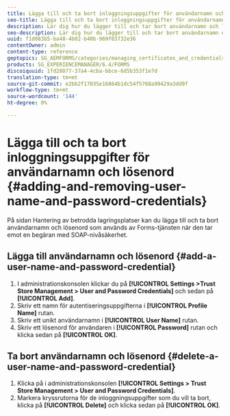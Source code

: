 ```yaml
---
title: Lägga till och ta bort inloggningsuppgifter för användarnamn och lösenord
seo-title: Lägga till och ta bort inloggningsuppgifter för användarnamn och lösenord
description: Lär dig hur du lägger till och tar bort användarnamn och lösenord.
seo-description: Lär dig hur du lägger till och tar bort användarnamn och lösenord.
uuid: f1d083b5-ba48-4b02-b40b-969f03732e36
contentOwner: admin
content-type: reference
geptopics: SG_AEMFORMS/categories/managing_certificates_and_credentials
products: SG_EXPERIENCEMANAGER/6.4/FORMS
discoiquuid: 1fd28077-37a4-4cba-bbce-6d5b353f1e7d
translation-type: tm+mt
source-git-commit: e2bb2f17035e16864b1dc54f5768a99429a3dd9f
workflow-type: tm+mt
source-wordcount: '144'
ht-degree: 0%

---
```



# Lägga till och ta bort inloggningsuppgifter för användarnamn och lösenord {#adding-and-removing-user-name-and-password-credentials}

På sidan Hantering av betrodda lagringsplatser kan du lägga till och ta bort användarnamn och lösenord som används av Forms-tjänsten när den tar emot en begäran med SOAP-nivåsäkerhet.

## Lägga till användarnamn och lösenord {#add-a-user-name-and-password-credential}

1. I administrationskonsolen klickar du på **[!UICONTROL Settings >Trust Store Management > User and Password Credentials]** och sedan på **[!UICONTROL Add]**.
1. Skriv ett namn för autentiseringsuppgifterna i **[!UICONTROL Profile Name]** rutan.
1. Skriv ett unikt användarnamn i **[!UICONTROL User Name]** rutan.
1. Skriv ett lösenord för användaren i **[!UICONTROL Password]** rutan och klicka sedan på **[!UICONTROL OK]**.

## Ta bort användarnamn och lösenord {#delete-a-user-name-and-password-credential}

1. Klicka på i administrationskonsolen **[!UICONTROL Settings > Trust Store Management > User and Password Credentials]**.
1. Markera kryssrutorna för de inloggningsuppgifter som du vill ta bort, klicka på **[!UICONTROL Delete]** och klicka sedan på **[!UICONTROL OK]**.

